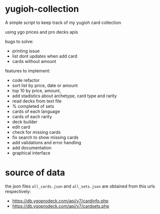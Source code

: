 # yugioh-collection
A simple script to keep track of my yugioh card collection

using ygo prices and pro decks apis

bugs to solve:
- printing issue
- list dont updates when add card
- cards without amount

features to implement:
- code refactor
- sort list by price, date or amount
- top 10 by price, amount,
- add stadistics about archetype, card type and rarity
- read decks from text file
- % completed of sets
- cards of each language
- cards of each rarity
- deck builder
- edit card
- check for missing cards
- fix search to show missing cards
- add validations and error handling
- add documentation
- graphical interface

# source of data
the json files `all_cards.json` and `all_sets.json` are obtained
from this urls respectively:
- https://db.ygoprodeck.com/api/v7/cardinfo.php
- https://db.ygoprodeck.com/api/v7/cardsets.php
